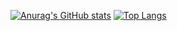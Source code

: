 [![Anurag's GitHub stats](https://github-readme-stats.vercel.app/api?username=superslowjelly&count_private=true&show_icons=true&theme=dark&hide=stars,prs,issues,contribs)](https://github.com/anuraghazra/github-readme-stats)
[![Top Langs](https://github-readme-stats.vercel.app/api/top-langs/?username=superslowjelly&theme=dark&count_private=true)](https://github.com/anuraghazra/github-readme-stats)
